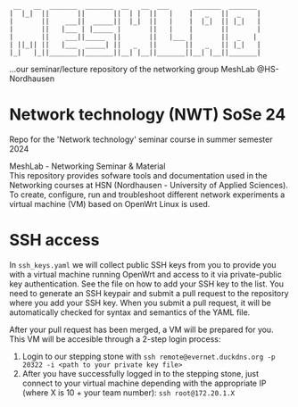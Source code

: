 ```
 __   __  _______  _______  __   __  ___      _______  _______  
|  |_|  ||       ||       ||  | |  ||   |    |   _   ||  _    | 
|       ||    ___||  _____||  |_|  ||   |    |  |_|  || |_|   |
|       ||   |___ | |_____ |       ||   |    |       ||       |
|       ||    ___||_____  ||       ||   |___ |       ||  _   |
| ||_|| ||   |___  _____| ||   _   ||       ||   _   || |_|   |
|_|   |_||_______||_______||__| |__||_______||__| |__||_______|
```

...our seminar/lecture repository of the networking group MeshLab @HS-Nordhausen


# Network technology (NWT) SoSe 24
Repo for the 'Network technology' seminar course in summer semester 2024

MeshLab - Networking Seminar & Material   
This repository provides sofware tools and documentation used in the Networking courses at HSN (Nordhausen - University of Applied Sciences). To create, configure, run and troubleshoot different network experiments a virtual machine (VM) based on OpenWrt Linux is used.

# SSH access

In `ssh_keys.yaml` we will collect public SSH keys from you to provide you with a virtual machine running OpenWrt and access to it via private-public key authentication. See the file on how to add your SSH key to the list.
You need to generate an SSH keypair and submit a pull request to the repository where you add your SSH key. When you submit a pull request, it will be automatically checked for syntax and semantics of the YAML file.

After your pull request has been merged, a VM will be prepared for you. This VM will be accesible through a 2-step login process:
1. Login to our stepping stone with `ssh remote@evernet.duckdns.org -p 20322 -i <path to your private key file>`
2. After you have successfully logged in to the stepping stone, just connect to your virtual machine depending with the appropriate IP (where X is 10 + your team number): `ssh root@172.20.1.X`
